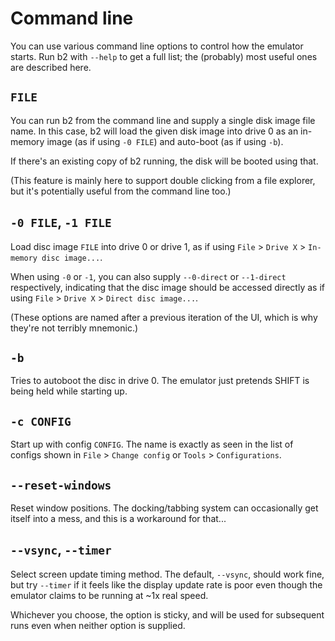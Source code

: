 # Command line

You can use various command line options to control how the emulator
starts. Run b2 with `--help` to get a full list; the (probably) most
useful ones are described here.

## `FILE`

You can run b2 from the command line and supply a single disk image
file name. In this case, b2 will load the given disk image into drive
0 as an in-memory image (as if using `-0 FILE`) and auto-boot (as if
using `-b`).

If there's an existing copy of b2 running, the disk will be booted
using that.

(This feature is mainly here to support double clicking from a file
explorer, but it's potentially useful from the command line too.)

## `-0 FILE`, `-1 FILE`

Load disc image `FILE` into drive 0 or drive 1, as if using `File` >
`Drive X` > `In-memory disc image...`.

When using `-0` or `-1`, you can also supply `--0-direct` or
`--1-direct` respectively, indicating that the disc image should be
accessed directly as if using `File` > `Drive X` > `Direct disc
image...`.

(These options are named after a previous iteration of the UI, which
is why they're not terribly mnemonic.)

## `-b`

Tries to autoboot the disc in drive 0. The emulator just pretends
SHIFT is being held while starting up.

## `-c CONFIG`

Start up with config `CONFIG`. The name is exactly as seen in the list
of configs shown in `File` > `Change config` or `Tools` >
`Configurations`.

## `--reset-windows`

Reset window positions. The docking/tabbing system can occasionally
get itself into a mess, and this is a workaround for that...

## `--vsync`, `--timer`

Select screen update timing method. The default, `--vsync`, should
work fine, but try `--timer` if it feels like the display update rate
is poor even though the emulator claims to be running at ~1x real
speed.

Whichever you choose, the option is sticky, and will be used for
subsequent runs even when neither option is supplied.
